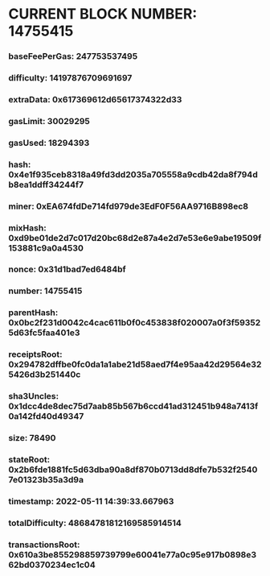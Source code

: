 # CURRENT BLOCK NUMBER: 14755415

### baseFeePerGas: 247753537495
### difficulty: 14197876709691697
### extraData: 0x617369612d65617374322d33
### gasLimit: 30029295
### gasUsed: 18294393
### hash: 0x4e1f935ceb8318a49fd3dd2035a705558a9cdb42da8f794db8ea1ddff34244f7
### miner: 0xEA674fdDe714fd979de3EdF0F56AA9716B898ec8
### mixHash: 0xd9be01de2d7c017d20bc68d2e87a4e2d7e53e6e9abe19509f153881c9a0a4530
### nonce: 0x31d1bad7ed6484bf
### number: 14755415
### parentHash: 0x0bc2f231d0042c4cac611b0f0c453838f020007a0f3f593525d63fc5faa401e3
### receiptsRoot: 0x294782dffbe0fc0da1a1abe21d58aed7f4e95aa42d29564e325426d3b251440c
### sha3Uncles: 0x1dcc4de8dec75d7aab85b567b6ccd41ad312451b948a7413f0a142fd40d49347
### size: 78490
### stateRoot: 0x2b6fde1881fc5d63dba90a8df870b0713dd8dfe7b532f25407e01323b35a3d9a
### timestamp: 2022-05-11 14:39:33.667963
### totalDifficulty: 48684781812169585914514
### transactionsRoot: 0x610a3be855298859739799e60041e77a0c95e917b0898e362bd0370234ec1c04
